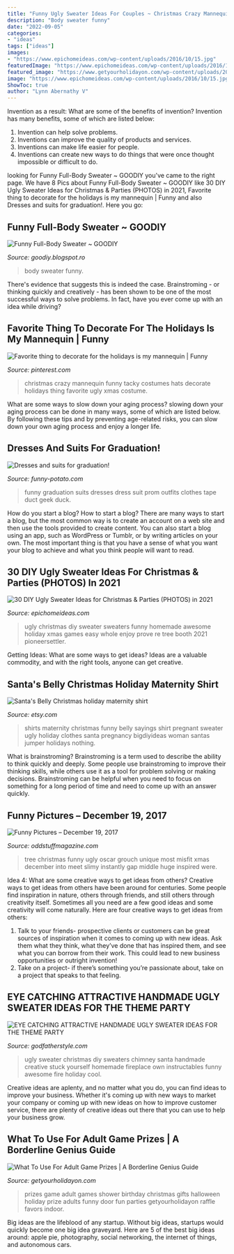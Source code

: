 ```yaml
---
title: "Funny Ugly Sweater Ideas For Couples ~ Christmas Crazy Mannequin Funny Tacky Costumes Hats Decorate Holidays Thing Favorite Ugly Xmas Costume"
description: "Body sweater funny"
date: "2022-09-05"
categories:
- "ideas"
tags: ["ideas"]
images:
- "https://www.epichomeideas.com/wp-content/uploads/2016/10/15.jpg"
featuredImage: "https://www.epichomeideas.com/wp-content/uploads/2016/10/15.jpg"
featured_image: "https://www.getyourholidayon.com/wp-content/uploads/2017/06/Adult-Game-Prizes-4.jpg"
image: "https://www.epichomeideas.com/wp-content/uploads/2016/10/15.jpg"
ShowToc: true
author: "Lynn Abernathy V"
---
```



Invention as a result: What are some of the benefits of invention?
Invention has many benefits, some of which are listed below: 
1. Invention can help solve problems. 
2. Inventions can improve the quality of products and services. 
3. Inventions can make life easier for people. 
4. Inventions can create new ways to do things that were once thought impossible or difficult to do.

	

		
looking for Funny Full-Body Sweater ~ GOODIY you've came to the right page. We have 8 Pics about Funny Full-Body Sweater ~ GOODIY like 30 DIY Ugly Sweater Ideas for Christmas &amp; Parties (PHOTOS) in 2021, Favorite thing to decorate for the holidays is my mannequin | Funny and also Dresses and suits for graduation!. Here you go:
		
    
## Funny Full-Body Sweater ~ GOODIY

<img loading=lazy src="http://1.bp.blogspot.com/-1135_YLv6vc/UytmgzGj76I/AAAAAAAABW4/X_HQf8-vGYU/w1200-h630-p-k-no-nu/full-body-warm-sweater.jpg" onerror="this.onerror=null;this.src='https://tse3.mm.bing.net/th?id=OIP.iR5GIU8p-UBqJEmJfFYe-QHaD5&amp;pid=15.1';" alt="Funny Full-Body Sweater ~ GOODIY">

_Source: goodiy.blogspot.ro_

>body sweater funny. 

	

There's evidence that suggests this is indeed the case. Brainstroming - or thinking quickly and creatively - has been shown to be one of the most successful ways to solve problems. In fact, have you ever come up with an idea while driving?

    
## Favorite Thing To Decorate For The Holidays Is My Mannequin | Funny

<img loading=lazy src="https://i.pinimg.com/originals/03/12/34/0312349de890343a2ffa560d565cb333.jpg" onerror="this.onerror=null;this.src='https://tse2.mm.bing.net/th?id=OIP.dyYr0e92kWd6zW_CkEa2kwHaLE&amp;pid=15.1';" alt="Favorite thing to decorate for the holidays is my mannequin | Funny">

_Source: pinterest.com_

>christmas crazy mannequin funny tacky costumes hats decorate holidays thing favorite ugly xmas costume. 

	

What are some ways to slow down your aging process?
slowing down your aging process can be done in many ways, some of which are listed below. By following these tips and by preventing age-related risks, you can slow down your own aging process and enjoy a longer life.

    
## Dresses And Suits For Graduation!

<img loading=lazy src="http://www.funny-potato.com/images/clothes/graduation/dress-suit-graduation-6.jpg" onerror="this.onerror=null;this.src='https://tse1.mm.bing.net/th?id=OIP.-pQ5whA0A87KNymlSp-2QQHaNg&amp;pid=15.1';" alt="Dresses and suits for graduation!">

_Source: funny-potato.com_

>funny graduation suits dresses dress suit prom outfits clothes tape duct geek duck. 

	

How do you start a blog?
How to start a blog? There are many ways to start a blog, but the most common way is to create an account on a web site and then use the tools provided to create content. You can also start a blog using an app, such as WordPress or Tumblr, or by writing articles on your own. The most important thing is that you have a sense of what you want your blog to achieve and what you think people will want to read.

    
## 30 DIY Ugly Sweater Ideas For Christmas &amp; Parties (PHOTOS) In 2021

<img loading=lazy src="https://www.epichomeideas.com/wp-content/uploads/2016/10/15.jpg" onerror="this.onerror=null;this.src='https://tse2.mm.bing.net/th?id=OIP.i4N-9FjSRfrLpSx5v7yDrwHaMd&amp;pid=15.1';" alt="30 DIY Ugly Sweater Ideas for Christmas &amp; Parties (PHOTOS) in 2021">

_Source: epichomeideas.com_

>ugly christmas diy sweater sweaters funny homemade awesome holiday xmas games easy whole enjoy prove re tree booth 2021 pioneersettler. 

	

Getting Ideas: What are some ways to get ideas?
Ideas are a valuable commodity, and with the right tools, anyone can get creative.

    
## Santa&#039;s Belly Christmas Holiday Maternity Shirt

<img loading=lazy src="https://img1.etsystatic.com/000/0/5932854/il_570xN.192038267.jpg" onerror="this.onerror=null;this.src='https://tse3.mm.bing.net/th?id=OIP.-ct-4peSTtXYZXzVOHHzTQHaLa&amp;pid=15.1';" alt="Santa&#039;s Belly Christmas holiday maternity shirt">

_Source: etsy.com_

>shirts maternity christmas funny belly sayings shirt pregnant sweater ugly holiday clothes santa pregnancy bigdiyideas woman santas jumper holidays nothing. 

	

What is brainstroming?
Brainstroming is a term used to describe the ability to think quickly and deeply. Some people use brainstroming to improve their thinking skills, while others use it as a tool for problem solving or making decisions. Brainstroming can be helpful when you need to focus on something for a long period of time and need to come up with an answer quickly.

    
## Funny Pictures – December 19, 2017

<img loading=lazy src="https://oddstuffmagazine.com/wp-content/uploads/2017/12/ugly-misfit-tree.jpg" onerror="this.onerror=null;this.src='https://tse3.mm.bing.net/th?id=OIP.2OiPMkdLk0I21Xbl5QKy4wHaJ4&amp;pid=15.1';" alt="Funny Pictures – December 19, 2017">

_Source: oddstuffmagazine.com_

>tree christmas funny ugly oscar grouch unique most misfit xmas december into meet slimy instantly gap middle huge inspired were. 

	

Idea 4: What are some creative ways to get ideas from others?
Creative ways to get ideas from others have been around for centuries. Some people find inspiration in nature, others through friends, and still others through creativity itself. Sometimes all you need are a few good ideas and some creativity will come naturally. Here are four creative ways to get ideas from others: 
1) Talk to your friends- prospective clients or customers can be great sources of inspiration when it comes to coming up with new ideas. Ask them what they think, what they’ve done that has inspired them, and see what you can borrow from their work. This could lead to new business opportunities or outright invention! 
2) Take on a project- if there’s something you’re passionate about, take on a project that speaks to that feeling.

    
## EYE CATCHING ATTRACTIVE HANDMADE UGLY SWEATER IDEAS FOR THE THEME PARTY

<img loading=lazy src="http://godfatherstyle.com/wp-content/uploads/2015/11/ugly-sweaters....jpg" onerror="this.onerror=null;this.src='https://tse2.mm.bing.net/th?id=OIP.jeK8gfNYL5NPCDJUDtHtUAHaJ4&amp;pid=15.1';" alt="EYE CATCHING ATTRACTIVE HANDMADE UGLY SWEATER IDEAS FOR THE THEME PARTY">

_Source: godfatherstyle.com_

>ugly sweater christmas diy sweaters chimney santa handmade creative stuck yourself homemade fireplace own instructables funny awesome fire holiday cool. 

	

Creative ideas are aplenty, and no matter what you do, you can find ideas to improve your business. Whether it's coming up with new ways to market your company or coming up with new ideas on how to improve customer service, there are plenty of creative ideas out there that you can use to help your business grow.

    
## What To Use For Adult Game Prizes | A Borderline Genius Guide

<img loading=lazy src="https://www.getyourholidayon.com/wp-content/uploads/2017/06/Adult-Game-Prizes-4.jpg" onerror="this.onerror=null;this.src='https://tse2.mm.bing.net/th?id=OIP.awxTMYB0rCkjdpUbPfb7VgHaLH&amp;pid=15.1';" alt="What To Use For Adult Game Prizes | A Borderline Genius Guide">

_Source: getyourholidayon.com_

>prizes game adult games shower birthday christmas gifts halloween holiday prize adults funny door fun parties getyourholidayon raffle favors indoor. 

	

Big ideas are the lifeblood of any startup. Without big ideas, startups would quickly become one big idea graveyard. Here are 5 of the best big ideas around: apple pie, photography, social networking, the internet of things, and autonomous cars.

